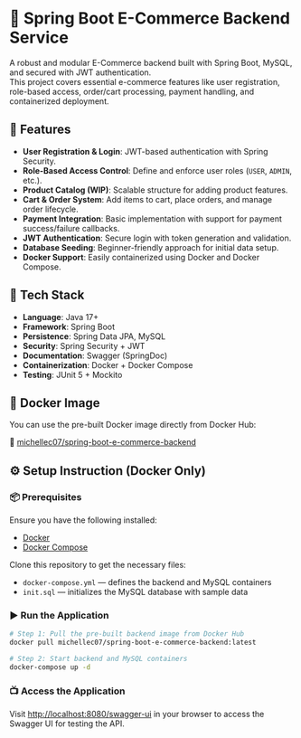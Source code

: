 # 🛒 Spring Boot E-Commerce Backend Service

A robust and modular E-Commerce backend built with Spring Boot, MySQL, and secured with JWT authentication.  
This project covers essential e-commerce features like user registration, role-based access, order/cart processing, payment handling, and containerized deployment.

## 🚀 Features

- **User Registration & Login**: JWT-based authentication with Spring Security.
- **Role-Based Access Control**: Define and enforce user roles (`USER`, `ADMIN`, etc.).
- **Product Catalog (WIP)**: Scalable structure for adding product features.
- **Cart & Order System**: Add items to cart, place orders, and manage order lifecycle.
- **Payment Integration**: Basic implementation with support for payment success/failure callbacks.
- **JWT Authentication**: Secure login with token generation and validation.
- **Database Seeding**: Beginner-friendly approach for initial data setup.
- **Docker Support**: Easily containerized using Docker and Docker Compose.

## 🧰 Tech Stack

- **Language**: Java 17+
- **Framework**: Spring Boot
- **Persistence**: Spring Data JPA, MySQL
- **Security**: Spring Security + JWT
- **Documentation**: Swagger (SpringDoc)
- **Containerization**: Docker + Docker Compose
- **Testing**: JUnit 5 + Mockito

## 🐳 Docker Image

You can use the pre-built Docker image directly from Docker Hub:

🔗 [michellec07/spring-boot-e-commerce-backend](https://hub.docker.com/r/michellec07/spring-boot-e-commerce-backend)

## ⚙️ Setup Instruction (Docker Only)

### 📦 Prerequisites

Ensure you have the following installed:

- [Docker](https://docs.docker.com/get-docker/)
- [Docker Compose](https://docs.docker.com/compose/install/)

Clone this repository to get the necessary files:

- `docker-compose.yml` — defines the backend and MySQL containers  
- `init.sql` — initializes the MySQL database with sample data

### ▶️ Run the Application

```bash
# Step 1: Pull the pre-built backend image from Docker Hub
docker pull michellec07/spring-boot-e-commerce-backend:latest

# Step 2: Start backend and MySQL containers
docker-compose up -d
```

### 📺 Access the Application

Visit [http://localhost:8080/swagger-ui](http://localhost:8080/swagger-ui) in your browser to access the Swagger UI for testing the API.
